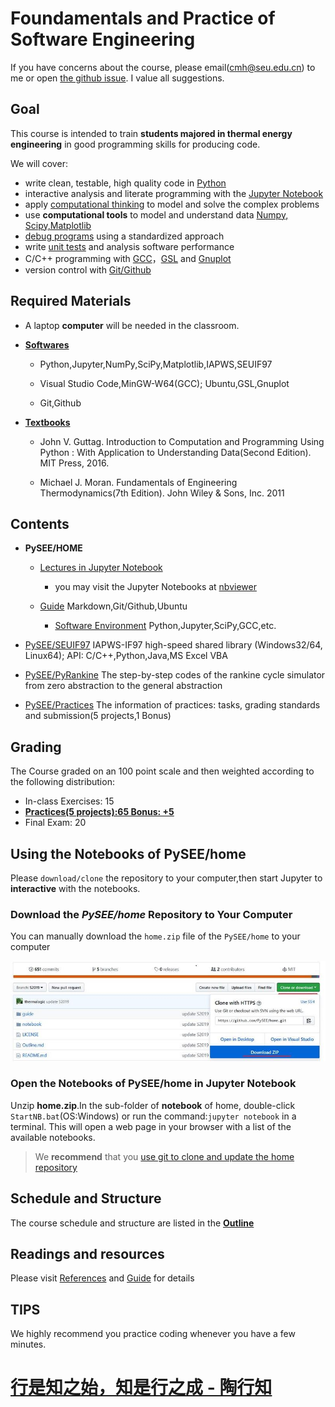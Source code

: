 
# Foundamentals and Practice of Software Engineering

If you have concerns about the course, please email(cmh@seu.edu.cn) to me or open [the github issue](https://github.com/PySEE/home/issues). I value all suggestions.
 
## Goal

This course is intended to train **students majored in thermal energy engineering** in good programming skills for producing code.

We will cover: 

* write clean, testable, high quality code in [Python](https://www.python.org/)
* interactive analysis and literate programming with the [Jupyter Notebook](https://jupyter.org)
* apply [computational thinking](https://en.wikipedia.org/wiki/Computational_thinking) to model and solve the complex problems
* use **computational tools** to model and understand data [Numpy, Scipy,Matplotlib](https://www.scipy.org/)
* [debug programs](https://en.wikipedia.org/wiki/Debugging) using a standardized approach
* write [unit tests](https://en.wikipedia.org/wiki/Unit_testing) and analysis software performance
* C/C++ programming with [GCC](https://gcc.gnu.org/)，[GSL](https://www.gnu.org/software/gsl/) and [Gnuplot](http://www.gnuplot.info/)
* version control with [Git/Github](https://git-scm.com/) 

## Required Materials

* A laptop **computer** will be needed in the classroom.

* **[Softwares](./guide/BuildingSoftwareEnvironment.md)**

   * Python,Jupyter,NumPy,SciPy,Matplotlib,IAPWS,SEUIF97
   
   * Visual Studio Code,MinGW-W64(GCC); Ubuntu,GSL,Gnuplot
   
   * Git,Github
 
* **[Textbooks](./References.md)**

   * John V. Guttag. Introduction to Computation and Programming Using Python : With Application to Understanding Data(Second Edition). MIT Press, 2016.
  
   * Michael J. Moran. Fundamentals of Engineering Thermodynamics(7th Edition). John Wiley & Sons, Inc. 2011

## Contents

* **PySEE/HOME**
   
   * [Lectures in Jupyter Notebook](./notebook) 

      * you may visit the Jupyter Notebooks at [nbviewer](http://nbviewer.ipython.org/github/PySEE/home/tree/S2019/notebook/)

   * [Guide](./guide) Markdown,Git/Github,Ubuntu

      * [Software Environment](./guide/BuildingSoftwareEnvironment.md) Python,Jupyter,SciPy,GCC,etc.

* [PySEE/SEUIF97](https://github.com/PySEE/SEUIF97) IAPWS-IF97 high-speed shared library (Windows32/64, Linux64); API: C/C++,Python,Java,MS Excel VBA 

* [PySEE/PyRankine](https://github.com/PySEE/PyRankine) The step-by-step codes of the rankine cycle simulator from zero abstraction to the general abstraction 

* [PySEE/Practices](https://github.com/PySEE/Practices) The information of practices: tasks, grading standards and submission(5 projects,1 Bonus) 

## Grading

The Course graded on an 100 point scale and then weighted according to the following distribution:

  * In-class Exercises: 15
  * [**Practices(5 projects):65 Bonus: +5**](https://github.com/PySEE/Practices/)
  * Final Exam: 20

## Using the Notebooks of PySEE/home 

Please `download/clone` the repository to your computer,then start Jupyter to  **interactive** with the notebooks.

### Download the *PySEE/home* Repository to Your Computer 

You can manually download the `home.zip` file of the `PySEE/home` to your computer

![download](./guide/img/downloadhome.jpg)

### Open the Notebooks of PySEE/home in Jupyter Notebook

Unzip **home.zip**.In the sub-folder of **notebook** of home, double-click `StartNB.bat`(OS:Windows) or run the command:`jupyter notebook` in a terminal. This will open a web page in your browser with a list of the available notebooks.

>We **recommend** that you [use git to clone and update the home repository](./guide/BuildingSoftwareEnvironment.md#e2-clone--update-the-pyseehome)

## Schedule and Structure

The course schedule and structure are listed in the [**Outline**](./Outline.md)



## Readings and resources 

Please visit [References](./References.md) and [Guide](./guide) for details

## TIPS

We highly recommend you practice coding whenever you have a few minutes.

# [行是知之始，知是行之成 - 陶行知](http://yuedu.163.com/source/2963f558d8cc47dda31faa19c4e776e9_4)

